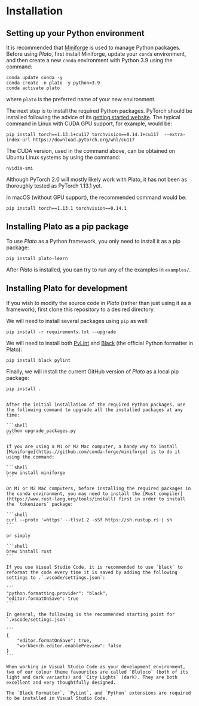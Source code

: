 # Installation

## Setting up your Python environment

It is recommended that [Miniforge](https://github.com/conda-forge/miniforge) is used to manage Python packages. Before using *Plato*, first install Miniforge, update your `conda` environment, and then create a new `conda` environment with Python 3.9 using the command:

```shell
conda update conda -y
conda create -n plato -y python=3.9
conda activate plato
```

where `plato` is the preferred name of your new environment.

The next step is to install the required Python packages. PyTorch should be installed following the advice of its [getting started website](https://pytorch.org/get-started/locally/). The typical command in Linux with CUDA GPU support, for example, would be:

```shell
pip install torch==1.13.1+cu117 torchvision==0.14.1+cu117  --extra-index-url https://download.pytorch.org/whl/cu117
```

The CUDA version, used in the command above, can be obtained on Ubuntu Linux systems by using the command:

```shell
nvidia-smi
```

Although PyTorch 2.0 will mostly likely work with Plato, it has not been as thoroughly tested as PyTorch 1.13.1 yet.

In macOS (without GPU support), the recommended command would be:

```shell
pip install torch==1.13.1 torchvision==0.14.1
```

## Installing Plato as a pip package

To use *Plato* as a Python framework, you only need to install it as a pip package:

```shell
pip install plato-learn
```

After *Plato* is installed, you can try to run any of the examples in `examples/`.

## Installing Plato for development

If you wish to modify the source code in *Plato* (rather than just using it as a framework), first clone this repository to a desired directory.

We will need to install several packages using `pip` as well:

```shell
pip install -r requirements.txt --upgrade
```

We will need to install both [PyLint](https://en.wikipedia.org/wiki/Pylint) and [Black](https://github.com/psf/black) (the official Python formatter in Plato):

```shell
pip install black pylint
```

Finally, we will install the current GitHub version of *Plato* as a local pip package:

```shell
pip install .
```

````{tip}

After the initial installation of the required Python packages, use the following command to upgrade all the installed packages at any time:

```shell
python upgrade_packages.py
```

If you are using a M1 or M2 Mac computer, a handy way to install [Miniforge](https://github.com/conda-forge/miniforge) is to do it using the command:

```shell
brew install miniforge
```

On M1 or M2 Mac computers, before installing the required packages in the conda environment, you may need to install the [Rust compiler](https://www.rust-lang.org/tools/install) first in order to install the `tokenizers` package:

```shell
curl --proto '=https' --tlsv1.2 -sSf https://sh.rustup.rs | sh
```

or simply

```shell
brew install rust
```

If you use Visual Studio Code, it is recommended to use `black` to reformat the code every time it is saved by adding the following settings to .`.vscode/settings.json`:

```
"python.formatting.provider": "black", 
"editor.formatOnSave": true
```

In general, the following is the recommended starting point for `.vscode/settings.json`:

```
{
	"editor.formatOnSave": true,
	"workbench.editor.enablePreview": false
}
```

When working in Visual Studio Code as your development environment, two of our colour theme favourites are called `Bluloco` (both of its light and dark variants) and `City Lights` (dark). They are both excellent and very thoughtfully designed.

The `Black Formatter`, `PyLint`, and `Python` extensions are required to be installed in Visual Studio Code.

````
